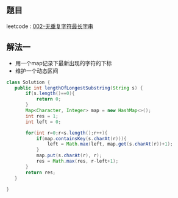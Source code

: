 ## 题目

leetcode : [002-无重复字符最长字串](https://leetcode-cn.com/problems/longest-substring-without-repeating-characters/)

## 解法一
- 用一个map记录下最新出现的字符的下标
- 维护一个动态区间
 ```Java
 class Solution {
    public int lengthOfLongestSubstring(String s) {
        if(s.length()==0){
            return 0;
        }
        Map<Character, Integer> map = new HashMap<>();
        int res = 1;
        int left = 0;

        for(int r=0;r<s.length();r++){
            if(map.containsKey(s.charAt(r))){
                left = Math.max(left, map.get(s.charAt(r))+1);
            }
            map.put(s.charAt(r), r);
            res = Math.max(res, r-left+1);
        }
        return res;
    }

}
```
